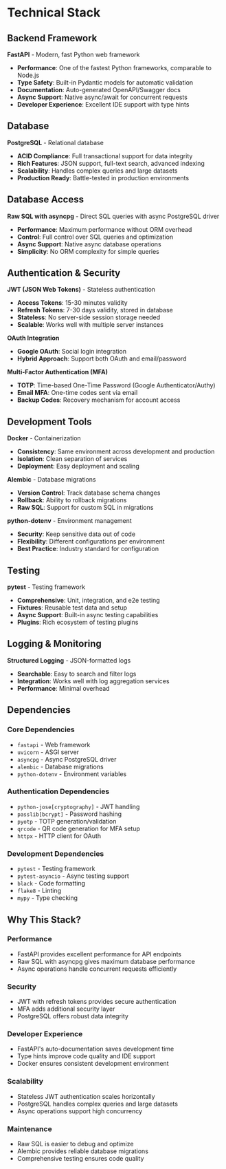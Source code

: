# Technical Stack

## Backend Framework
**FastAPI** - Modern, fast Python web framework
- **Performance**: One of the fastest Python frameworks, comparable to Node.js
- **Type Safety**: Built-in Pydantic models for automatic validation
- **Documentation**: Auto-generated OpenAPI/Swagger docs
- **Async Support**: Native async/await for concurrent requests
- **Developer Experience**: Excellent IDE support with type hints

## Database
**PostgreSQL** - Relational database
- **ACID Compliance**: Full transactional support for data integrity
- **Rich Features**: JSON support, full-text search, advanced indexing
- **Scalability**: Handles complex queries and large datasets
- **Production Ready**: Battle-tested in production environments

## Database Access
**Raw SQL with asyncpg** - Direct SQL queries with async PostgreSQL driver
- **Performance**: Maximum performance without ORM overhead
- **Control**: Full control over SQL queries and optimization
- **Async Support**: Native async database operations
- **Simplicity**: No ORM complexity for simple queries

## Authentication & Security
**JWT (JSON Web Tokens)** - Stateless authentication
- **Access Tokens**: 15-30 minutes validity
- **Refresh Tokens**: 7-30 days validity, stored in database
- **Stateless**: No server-side session storage needed
- **Scalable**: Works well with multiple server instances

**OAuth Integration**
- **Google OAuth**: Social login integration
- **Hybrid Approach**: Support both OAuth and email/password

**Multi-Factor Authentication (MFA)**
- **TOTP**: Time-based One-Time Password (Google Authenticator/Authy)
- **Email MFA**: One-time codes sent via email
- **Backup Codes**: Recovery mechanism for account access

## Development Tools
**Docker** - Containerization
- **Consistency**: Same environment across development and production
- **Isolation**: Clean separation of services
- **Deployment**: Easy deployment and scaling

**Alembic** - Database migrations
- **Version Control**: Track database schema changes
- **Rollback**: Ability to rollback migrations
- **Raw SQL**: Support for custom SQL in migrations

**python-dotenv** - Environment management
- **Security**: Keep sensitive data out of code
- **Flexibility**: Different configurations per environment
- **Best Practice**: Industry standard for configuration

## Testing
**pytest** - Testing framework
- **Comprehensive**: Unit, integration, and e2e testing
- **Fixtures**: Reusable test data and setup
- **Async Support**: Built-in async testing capabilities
- **Plugins**: Rich ecosystem of testing plugins

## Logging & Monitoring
**Structured Logging** - JSON-formatted logs
- **Searchable**: Easy to search and filter logs
- **Integration**: Works well with log aggregation services
- **Performance**: Minimal overhead

## Dependencies
### Core Dependencies
- `fastapi` - Web framework
- `uvicorn` - ASGI server
- `asyncpg` - Async PostgreSQL driver
- `alembic` - Database migrations
- `python-dotenv` - Environment variables

### Authentication Dependencies
- `python-jose[cryptography]` - JWT handling
- `passlib[bcrypt]` - Password hashing
- `pyotp` - TOTP generation/validation
- `qrcode` - QR code generation for MFA setup
- `httpx` - HTTP client for OAuth

### Development Dependencies
- `pytest` - Testing framework
- `pytest-asyncio` - Async testing support
- `black` - Code formatting
- `flake8` - Linting
- `mypy` - Type checking

## Why This Stack?

### Performance
- FastAPI provides excellent performance for API endpoints
- Raw SQL with asyncpg gives maximum database performance
- Async operations handle concurrent requests efficiently

### Security
- JWT with refresh tokens provides secure authentication
- MFA adds additional security layer
- PostgreSQL offers robust data integrity

### Developer Experience
- FastAPI's auto-documentation saves development time
- Type hints improve code quality and IDE support
- Docker ensures consistent development environment

### Scalability
- Stateless JWT authentication scales horizontally
- PostgreSQL handles complex queries and large datasets
- Async operations support high concurrency

### Maintenance
- Raw SQL is easier to debug and optimize
- Alembic provides reliable database migrations
- Comprehensive testing ensures code quality 